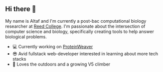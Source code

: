 ## Hi there 👋

My name is Altaf and I'm currently a post-bac computational biology researcher at [Reed College](https://www.reed.edu/). I'm passionate about the intersection of computer science and biology, specifically creating tools to help answer biological problems.

- 💻 Currently working on [ProteinWeaver](https://proteinweaver.reedcompbio.org/)
- 😎 Avid fullstack web-developer interested in learning about more tech stacks
- :sunrise_over_mountains: Loves the outdoors and a growing V5 climber
